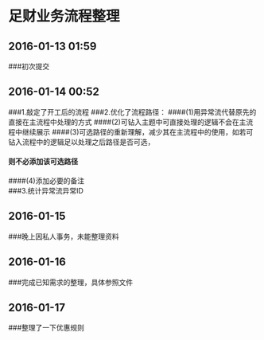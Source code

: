 ﻿# 足财业务流程整理
## 2016-01-13 01:59
###初次提交
## 2016-01-14 00:52
###1.敲定了开工后的流程
###2.优化了流程路径：
####(1)用异常流代替原先的直接在主流程中处理的方式
####(2)可钻入主题中可直接处理的逻辑不会在主流程中继续展示
####(3)可选路径的重新理解，减少其在主流程中的使用，如若可钻入流程中的逻辑足以处理之后路径是否可选，
####   则不必添加该可选路径
####(4)添加必要的备注  
###3.统计异常流异常ID
## 2016-01-15 
###晚上因私人事务，未能整理资料
## 2016-01-16 
###完成已知需求的整理，具体参照文件
## 2016-01-17
###整理了一下优惠规则

